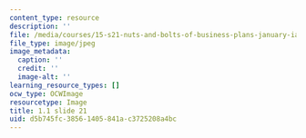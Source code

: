 ```yaml
---
content_type: resource
description: ''
file: /media/courses/15-s21-nuts-and-bolts-of-business-plans-january-iap-2014/d5b745fc38561405841ac3725208a4bc_Slide21.JPG
file_type: image/jpeg
image_metadata:
  caption: ''
  credit: ''
  image-alt: ''
learning_resource_types: []
ocw_type: OCWImage
resourcetype: Image
title: 1.1 slide 21
uid: d5b745fc-3856-1405-841a-c3725208a4bc
---
```

